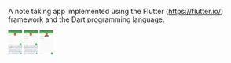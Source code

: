 A note taking app implemented using the Flutter (https://flutter.io/) framework and the Dart programming language.

<p>
  <img src="assets/new_note.jpg" height="50"/>
  <img src="assets/notes.jpg" height="50" />
  <img src="assets/clear.jpg" height="50" />
</p>